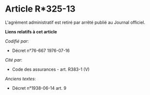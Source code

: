 # Article R*325-13

L'agrément administratif est retiré par arrêté publié au Journal officiel.

**Liens relatifs à cet article**

_Codifié par_:

  - Décret n°76-667 1976-07-16

_Cité par_:

  - Code des assurances - art. R383-1 (V)

_Anciens textes_:

  - Décret n°1938-06-14 art. 9
